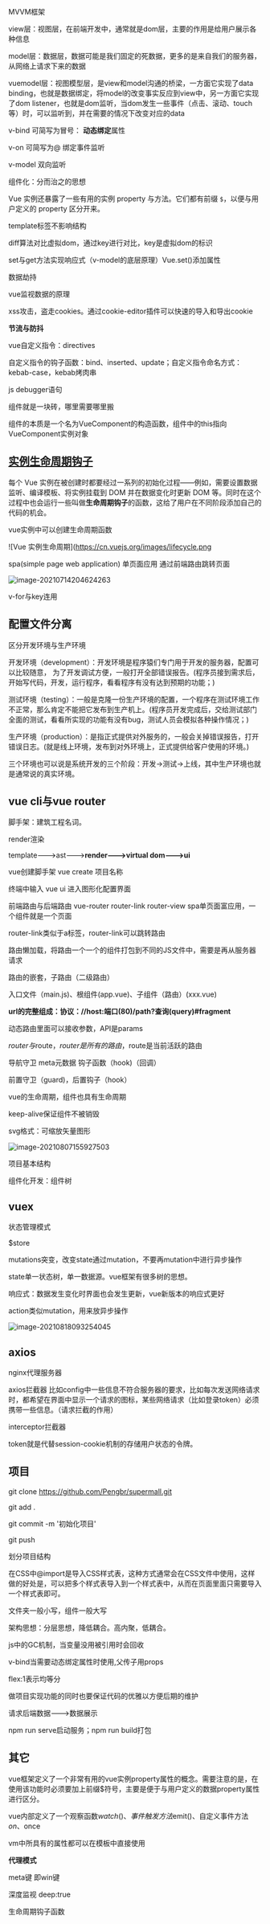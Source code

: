 MVVM框架

view层：视图层，在前端开发中，通常就是dom层，主要的作用是给用户展示各种信息

model层：数据层，数据可能是我们固定的死数据，更多的是来自我们的服务器，从网络上请求下来的数据

vuemodel层：视图模型层，是view和model沟通的桥梁，一方面它实现了data binding，也就是数据绑定，将model的改变事实反应到view中，另一方面它实现了dom listener，也就是dom监听，当dom发生一些事件（点击、滚动、touch等）时，可以监听到，并在需要的情况下改变对应的data



v-bind  可简写为冒号： **动态绑定**属性

v-on  可简写为@  绑定事件监听

v-model 双向监听

组件化：分而治之的思想

Vue 实例还暴露了一些有用的实例 property 与方法。它们都有前缀 `$`，以便与用户定义的 property 区分开来。

template标签不影响结构

diff算法对比虚拟dom，通过key进行对比，key是虚拟dom的标识

set与get方法实现响应式（v-model的底层原理）Vue.set()添加属性

数据劫持

vue监视数据的原理

xss攻击，盗走cookies。通过cookie-editor插件可以快速的导入和导出cookie

**节流与防抖**

vue自定义指令：directives

自定义指令的钩子函数：bind、inserted、update；自定义指令命名方式：kebab-case，kebab烤肉串

js debugger语句

组件就是一块砖，哪里需要哪里搬

组件的本质是一个名为VueComponent的构造函数，组件中的this指向VueComponent实例对象



## [实例生命周期钩子](https://cn.vuejs.org/v2/guide/instance.html#实例生命周期钩子)

每个 Vue 实例在被创建时都要经过一系列的初始化过程——例如，需要设置数据监听、编译模板、将实例挂载到 DOM 并在数据变化时更新 DOM 等。同时在这个过程中也会运行一些叫做**生命周期钩子**的函数，这给了用户在不同阶段添加自己的代码的机会。

vue实例中可以创建生命周期函数

![Vue 实例生命周期](https://cn.vuejs.org/images/lifecycle.png

spa(simple page web application) 单页面应用  通过前端路由跳转页面



![image-20210714204624263](C:\Users\hp\AppData\Roaming\Typora\typora-user-images\image-20210714204624263.png)

v-for与key连用



## 配置文件分离

区分开发环境与生产环境

开发环境（development）：开发环境是程序猿们专门用于开发的服务器，配置可以比较随意， 为了开发调试方便，一般打开全部错误报告。(程序员接到需求后，开始写代码，开发，运行程序，看看程序有没有达到预期的功能；)

测试环境（testing）：一般是克隆一份生产环境的配置，一个程序在测试环境工作不正常，那么肯定不能把它发布到生产机上。(程序员开发完成后，交给测试部门全面的测试，看看所实现的功能有没有bug，测试人员会模拟各种操作情况；)

生产环境（production）：是指正式提供对外服务的，一般会关掉错误报告，打开错误日志。(就是线上环境，发布到对外环境上，正式提供给客户使用的环境。)

三个环境也可以说是系统开发的三个阶段：开发->测试->上线，其中生产环境也就是通常说的真实环境。



## vue cli与vue router

脚手架：建筑工程名词。

render渲染

template--->ast--->**render--->virtual dom--->ui**

vue创建脚手架  vue create 项目名称

终端中输入 vue ui 进入图形化配置界面

前端路由与后端路由   vue-router    router-link   router-view       spa单页面富应用，一个组件就是一个页面

router-link类似于a标签，router-link可以跳转路由

路由懒加载，将路由一个一个的组件打包到不同的JS文件中，需要是再从服务器请求

路由的嵌套，子路由（二级路由）

入口文件（main.js)、根组件(app.vue)、子组件（路由）(xxx.vue)

**url的完整组成：协议：//host:端口(80)/path?查询(query)#fragment**

动态路由里面可以接收参数，API是params

$router与$route，$router是所有的路由，$route是当前活跃的路由

导航守卫    meta元数据     钩子函数（hook)（回调）

前置守卫（guard)，后置钩子（hook）

vue的生命周期，组件也具有生命周期

keep-alive保证组件不被销毁

svg格式：可缩放矢量图形

![image-20210807155927503](C:\Users\hp\AppData\Roaming\Typora\typora-user-images\image-20210807155927503.png)

项目基本结构

组件化开发：组件树



## vuex

状态管理模式

$store

mutations突变，改变state通过mutation，不要再mutation中进行异步操作

state单一状态树，单一数据源。vue框架有很多树的思想。

响应式：数据发生变化时界面也会发生更新，vue新版本的响应式更好

action类似mutation，用来放异步操作

![image-20210818093254045](C:\Users\hp\AppData\Roaming\Typora\typora-user-images\image-20210818093254045.png)



## axios

nginx代理服务器

axios拦截器     比如config中一些信息不符合服务器的要求，比如每次发送网络请求时，都希望在界面中显示一个请求的图标，某些网络请求（比如登录token）必须携带一些信息。（请求拦截的作用）

interceptor拦截器

token就是代替session-cookie机制的存储用户状态的令牌。



## 项目

git clone https://github.com/Pengbr/supermall.git

git add .

 git commit -m '初始化项目'

 git push

划分项目结构

在CSS中@import是导入CSS样式表，这种方式通常会在CSS文件中使用，这样做的好处是，可以把多个样式表导入到一个样式表中，从而在页面里面只需要导入一个样式表即可。

文件夹一般小写，组件一般大写

架构思想：分层思想，降低耦合。高内聚，低耦合。

js中的GC机制，当变量没用被引用时会回收

v-bind当需要动态绑定属性时使用,父传子用props

flex:1表示均等分

做项目实现功能的同时也要保证代码的优雅以方便后期的维护

请求后端数据--->数据展示



npm run serve启动服务；npm run build打包



## 其它

vue框架定义了一个非常有用的vue实例property属性的概念。需要注意的是，在使用该功能时必须要加上前缀$符号，主要是便于与用户定义的数据property属性进行区分。

vue内部定义了一个观察函数$watch()、事件触发方法$emit()、自定义事件方法$on、$once

vm中所具有的属性都可以在模板中直接使用

**代理模式**

meta键  即win键

深度监视 deep:true 

生命周期钩子函数

<template>标签是vue框架自带的，本质上是一个虚拟元素，在最终的页面代码中是不体现的，其更像是一个一个抽象的页面元素包裹器。
vue中的指令修饰符：.prevent阻止默认行为，.stop阻止冒泡，.once强制执行仅仅一次有效的事件行为。
v-model指令的修饰符：.trim强制去除空格，.lazy，.number
$emit对象的作用是子组件向父组件暴露方法

路由嵌套与子路由（children）

vue-router提供了针对路由的导航守卫，可以在路由变化时执行一些代码，类似于某些开发框架中的中间件概念，可以针对全局路由或某一个特定路由。$router与$route

vuex状态管理工具(数据需要共享时使用)，只适用于大中型的单页面应用，小型页面不需要。$store

vue ui     element ui 、ant design、view ui等等

计算属性落脚点在属性，而方法落脚点在方法

**路径参数与查询参数：**

1.一个“路径参数”使用冒号 : 标记。当匹配到一个路由时，参数值会被设置到 this.$route.params，可以在每个组件内使用。

我们经常需要把某种模式匹配到的所有路由，全都映射到同个组件。例如，我们有一个 User 组件，对于所有 ID 各不相同的用户，都要使用这个组件来渲染。以下代码的效果就会把 /user/foo 和 /user/bar 都将映射到相同的路由。

```vue
const User = {
  template: '<div>User</div>'
}

const router = new VueRouter({
  routes: [
    // 动态路径参数 以冒号开头
    { path: '/user/:id', component: User }
  ]
})
```

也可以在一个路由中设置多段“路径参数”，对应的值都会设置到 `$route.params`

![img](https://img-blog.csdnimg.cn/20200527113340803.png)

2.查询参数，一个“查询参数”使用问号 ? 标记
一个 key/value 对象，表示 URL 查询参数。例如，对于路径 /foo?user=1，则有 $route.query.user == 1，如果没有查询参数，则是个空对象。

### 过滤器

Vue.js 允许你自定义过滤器，被用作一些常见的文本格式化。由"管道符"指示, 格式如下：

```vue
<!-- 在两个大括号中 -->
{{ message | capitalize }}

<!-- 在 v-bind 指令中 -->
<div v-bind:id="rawId | formatId"></div>
```

**过滤器函数**接受表达式的值作为第一个参数。以下实例对输入的字符串第一个字母转为大写：

```vue
<div id="app">
  {{ message | capitalize }}
</div>
    
<script>
new Vue({
  el: '#app',
  data: {
    message: 'runoob'
  },
  filters: {
    capitalize: function (value) {
      if (!value) return ''
      value = value.toString()
      return value.charAt(0).toUpperCase() + value.slice(1)
    }
  }
})
</script>
```

v-model指令可以由v-on和v-bind替代。

在一个组件中使用另外一个组件就能构成父子组件关系。

区分全局组件与局部组件、父组件与子组件。

data写成函数形式有自己的作用域，可以避免组件之间产生不必要的相互影响。

全局组件不需要注册可以直接使用，局部组件需要注册到vue实例下。通过props进行父子组件间的通信。

### 为什么需要JSONP?

由于浏览器安全限制,数据是不可以直接跨域(包括不同的根域名、二级域名、或不同的端口)请求的,除非目标域名授权你可以访问。



## [vue实例和vue组件有什么不同](https://chaihongjun.me/javascript/280.html)

app.vue是根组件

经过Vue组件的学习，发现Vue组件和我们new Vue实例化的对象有些相似以及不同的地方。

首先相同的地方：

1. 通过new实例化Vue实例对象的时候传入的参数是一个对象，这个对象里面有很多的Vue选项可以使用，比如el,data,computed,methods,components等等
2. 同样的通过Vue.component方式声明的全局组件，它的第二个参数也是一个对象，同样也是里面包含很多可用的选项,data,computed,methods,components等等

不同的地方，组件的data是一个function，组件没有el挂载点这个选项。除了这两点，实际基本上可以将Vue实例与Vue组件等同于一个东西来看待。

**可以想象我们平时new Vue的实例对象当作一个根组件**，这个根组件内部可以含有子组件，这个根组件位于整个组件树的最上层。然后，我们自己创建的组件，一般可以视为子组件，这些组件可以放到根组件内。另外，还有一些所谓的游离组件，通过new Vue().$mount()的方式挂载到页面上，比如页面右侧的客服悬浮窗，比如一些弹窗等等，不属于整个页面整体主要部分，当然这些游离的组件也可以有它们自己的子组件。

对于SPA单页面应用，URL不发生实际跳转，一般通过路由构建SPA结构，SPA的根组件就变成这个应用的组件树的始祖，所以也就是一般意义上SPA只有一个根组件。

所以，可以理解成整个页面是由多个层级的组件构成的，亦或是多个Vue实例组合而成。
